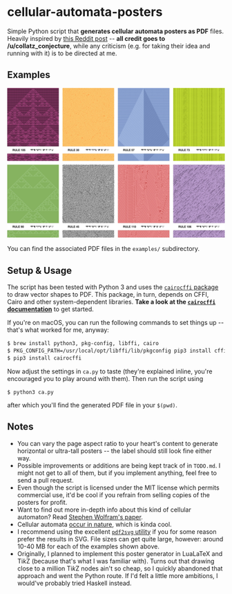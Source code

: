 # cellular-automata-posters

Simple Python script that **generates cellular automata posters as PDF** files. Heavily inspired by [this Reddit post](https://www.reddit.com/r/cellular_automata/comments/6bg60e/2d_cellular_automata_posters/) -- **all credit goes to /u/collatz_conjecture**, while any criticism (e.g. for taking their idea and running with it) is to be directed at me.


## Examples

![](examples/examples.jpg)

You can find the associated PDF files in the `examples/` subdirectory.


## Setup & Usage

The script has been tested with Python 3 and uses the [`cairocffi` package](https://pypi.python.org/pypi/cairocffi) to draw vector shapes to PDF. This package, in turn, depends on CFFI, Cairo and other system-dependent libraries. **Take a look at the [`cairocffi` documentation](http://cairocffi.readthedocs.io/en/latest/overview.html#installing-cffi)** to get started.

If you're on macOS, you can run the following commands to set things up -- that's what worked for me, anyway:

```bash
$ brew install python3, pkg-config, libffi, cairo
$ PKG_CONFIG_PATH=/usr/local/opt/libffi/lib/pkgconfig pip3 install cffi
$ pip3 install cairocffi
```

Now adjust the settings in `ca.py` to taste (they're explained inline, you're encouraged you to play around with them). Then run the script using

```
$ python3 ca.py
```

after which you'll find the generated PDF file in your `$(pwd)`.


## Notes

* You can vary the page aspect ratio to your heart's content to generate horizontal or ultra-tall posters -- the label should still look fine either way.
* Possible improvements or additions are being kept track of in `TODO.md`. I might not get to all of them, but if you implement anything, feel free to send a pull request.
* Even though the script is licensed under the MIT license which permits commercial use, it'd be cool if you refrain from selling copies of the posters for profit.
* Want to find out more in-depth info about this kind of cellular automaton? Read [Stephen Wolfram's paper](https://lainchan.jp/tech/src/1497017334945.pdf).
* Cellular automata [occur in nature](https://www.reddit.com/r/cellular_automata/comments/2ivi13/cellular_automata_shells/), which is kinda cool.
* I recommend using the excellent [`pdf2svg` utility](http://www.cityinthesky.co.uk/opensource/pdf2svg/) if you for some reason prefer the results in SVG. File sizes can get quite large, however: around 10-40 MB for each of the examples shown above.
* Originally, I planned to implement this poster generator in LuaLaTeX and Ti*k*Z (because that's what I was familiar with). Turns out that drawing close to a million Ti*k*Z nodes ain't so cheap, so I quickly abandoned that approach and went the Python route. If I'd felt a little more ambitions, I would've probably tried Haskell instead.

